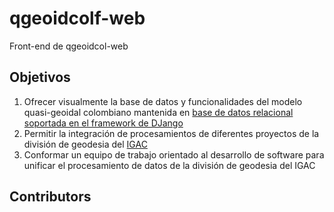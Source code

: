 # qgeoidcolf-web
Front-end de qgeoidcol-web

## Objetivos
1. Ofrecer visualmente la base de datos y funcionalidades del modelo quasi-geoidal colombiano mantenida en [base de datos relacional soportada en el framework de DJango](https://github.com/nicalcoca/qgeoidcolweb-b)
2. Permitir la integración de procesamientos de diferentes proyectos de la división de geodesia del [IGAC](https://geoportal.igac.gov.co/contenido/datos-abiertos-geodesia)
3. Conformar un equipo de trabajo orientado al desarrollo de software para unificar el procesamiento de datos de la división de geodesia del IGAC

## Contributors
<!-- ALL-CONTRIBUTORS-LIST:START - Do not remove or modify this section -->
<!-- prettier-ignore-start -->
<!-- markdownlint-disable -->

<!-- markdownlint-restore -->
<!-- prettier-ignore-end -->

<!-- ALL-CONTRIBUTORS-LIST:END -->
